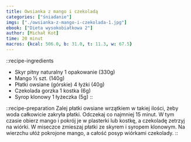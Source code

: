 ```yaml
---
title: Owsianka z mango i czekoladą
categories: ["śniadanie"]
imgs: ["./owsianka-z-mango-i-czekolada-1.jpg"]
ebook: ["Dieta wysokobiałkowa 2"]
author: [Michał Kot]
time: 20 minut
macros: {kcal: 506.0, b: 31.0, t: 11.3, w: 67.5}
---
```


::recipe-ingredients
- Skyr pitny naturalny 1 opakowanie (330g)
- Mango ½ szt. (140g)
- Płatki owsiane (górskie) 4 łyżki (40g)
- Czekolada gorzka 1 kostka (6g)
- Syrop klonowy 1 łyżeczka (5g)
::

::recipe-preparation
Zalej płatki owsiane wrzątkiem w takiej ilości, żeby woda całkowicie zakryła płatki.
Odczekaj co najmniej 15 minut. W tym czasie obierz mango i pokrój je w plasterki lub kostkę, a czekoladę zetrzyj na wiórki.
W miseczce zmieszaj płatki ze skyrem i syropem klonowym. Na wierzchu ułóż pokrojone mango, a całość posyp wiórkami czekolady.
::